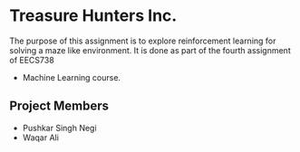 # Treasure Hunters Inc.
The purpose of this assignment is to explore reinforcement learning for solving
a maze like environment. It is done as part of the fourth assignment of EECS738
- Machine Learning course.

## Project Members
  - Pushkar Singh Negi
  - Waqar Ali
